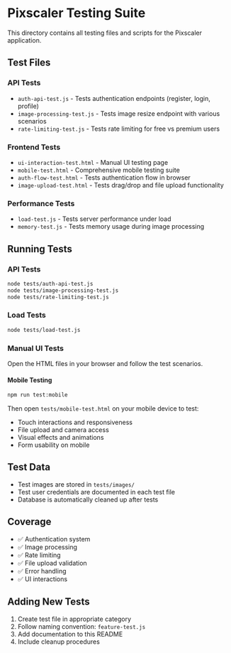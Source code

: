 # Pixscaler Testing Suite

This directory contains all testing files and scripts for the Pixscaler application.

## Test Files

### API Tests
- `auth-api-test.js` - Tests authentication endpoints (register, login, profile)
- `image-processing-test.js` - Tests image resize endpoint with various scenarios
- `rate-limiting-test.js` - Tests rate limiting for free vs premium users

### Frontend Tests
- `ui-interaction-test.html` - Manual UI testing page
- `mobile-test.html` - Comprehensive mobile testing suite
- `auth-flow-test.html` - Tests authentication flow in browser
- `image-upload-test.html` - Tests drag/drop and file upload functionality

### Performance Tests
- `load-test.js` - Tests server performance under load
- `memory-test.js` - Tests memory usage during image processing

## Running Tests

### API Tests
```bash
node tests/auth-api-test.js
node tests/image-processing-test.js
node tests/rate-limiting-test.js
```

### Load Tests
```bash
node tests/load-test.js
```

### Manual UI Tests
Open the HTML files in your browser and follow the test scenarios.

#### Mobile Testing
```bash
npm run test:mobile
```
Then open `tests/mobile-test.html` on your mobile device to test:
- Touch interactions and responsiveness
- File upload and camera access
- Visual effects and animations
- Form usability on mobile

## Test Data
- Test images are stored in `tests/images/`
- Test user credentials are documented in each test file
- Database is automatically cleaned up after tests

## Coverage
- ✅ Authentication system
- ✅ Image processing
- ✅ Rate limiting
- ✅ File upload validation
- ✅ Error handling
- ✅ UI interactions

## Adding New Tests
1. Create test file in appropriate category
2. Follow naming convention: `feature-test.js`
3. Add documentation to this README
4. Include cleanup procedures 
